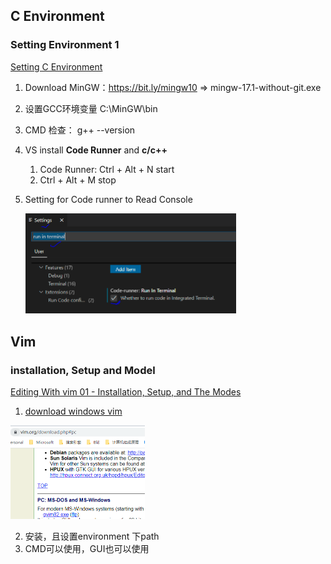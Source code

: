 ## C Environment

### Setting Environment 1 

 [Setting C Environment](https://www.bilibili.com/video/BV1nt4y1r7Ez?from=search&seid=18256261428586168705)

1. Download MinGW：https://bit.ly/mingw10   => mingw-17.1-without-git.exe 

2. 设置GCC环境变量 C:\MinGW\bin

3. CMD 检查： g++ --version

4. VS install **Code Runner** and **c/c++**

   1. Code Runner: Ctrl + Alt + N  start
   2. Ctrl + Alt + M stop

5. Setting for Code runner to Read Console

   <img src="image-20210620161950718.png" alt="image-20210620161950718" style="zoom:50%;" />


## Vim

### installation, Setup and Model

[Editing With vim 01 - Installation, Setup, and The Modes](https://www.youtube.com/watch?v=5givLEMcINQ&list=PL13bz4SHGmRxlZVmWQ9DvXo1fEg4UdGkr&index=3)

1. [download windows vim](http://www.vim.org/download.php)

<img src="image-20210620185622797.png" alt="image-20210620185622797" style="zoom:50%;" />

2. 安装，且设置environment 下path
3. CMD可以使用，GUI也可以使用